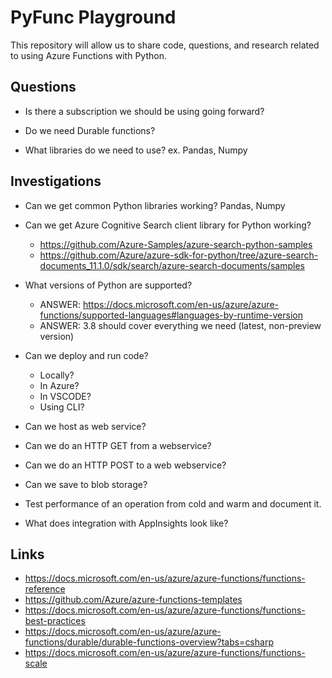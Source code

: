 # PyFunc Playground

This repository will allow us to share code, questions, and research related to using Azure Functions with Python.

## Questions

- Is there a subscription we should be using going forward?

- Do we need Durable functions?

- What libraries do we need to use? ex. Pandas, Numpy

## Investigations

- Can we get common Python libraries working? Pandas, Numpy

- Can we get Azure Cognitive Search client library for Python working?
    - https://github.com/Azure-Samples/azure-search-python-samples
    - https://github.com/Azure/azure-sdk-for-python/tree/azure-search-documents_11.1.0/sdk/search/azure-search-documents/samples

- What versions of Python are supported?
    - ANSWER: https://docs.microsoft.com/en-us/azure/azure-functions/supported-languages#languages-by-runtime-version
    - ANSWER: 3.8 should cover everything we need (latest, non-preview version)

- Can we deploy and run code?
    - Locally?
    - In Azure?
    - In VSCODE?
    - Using CLI?

- Can we host as web service?

- Can we do an HTTP GET from a webservice?

- Can we do an HTTP POST to a web webservice?

- Can we save to blob storage?

- Test performance of an operation from cold and warm and document it.

- What does integration with AppInsights look like?

## Links

- https://docs.microsoft.com/en-us/azure/azure-functions/functions-reference
- https://github.com/Azure/azure-functions-templates
- https://docs.microsoft.com/en-us/azure/azure-functions/functions-best-practices
- https://docs.microsoft.com/en-us/azure/azure-functions/durable/durable-functions-overview?tabs=csharp
- https://docs.microsoft.com/en-us/azure/azure-functions/functions-scale
